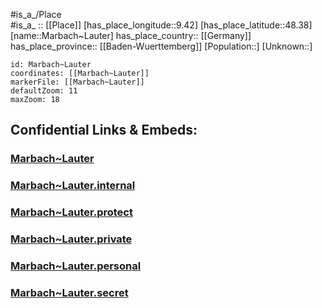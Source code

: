 ﻿---
location: [48.38,9.42] 
mapzoom: [7,12] 
mapmarker: city 
type: City
tags:
- geo/City


SpocWebEntityId: 32267
isDeleted: false
confidential: public

---
#is_a_/Place  
#is_a_ :: [[Place]] 
[has_place_longitude::9.42] 
[has_place_latitude::48.38] 
[name::Marbach~Lauter] 
has_place_country:: [[Germany]]  
has_place_province:: [[Baden-Wuerttemberg]] 
[Population::] 
[Unknown::] 


```leaflet
id: Marbach~Lauter
coordinates: [[Marbach~Lauter]] 
markerFile: [[Marbach~Lauter]] 
defaultZoom: 11 
maxZoom: 18
```


## Confidential Links & Embeds: 

### [Marbach~Lauter](/_public/Earth/Continent/Europe/Europe~Central/Germany/Germany~West/Baden-Wuerttemberg/counties~BW/Reutlingen/cities~Reutlingen/Münsingen/City/Marbach~Lauter.md) 

### [Marbach~Lauter.internal](/_internal/Earth/Continent/Europe/Europe~Central/Germany/Germany~West/Baden-Wuerttemberg/counties~BW/Reutlingen/cities~Reutlingen/Münsingen/City/Marbach~Lauter.internal.md) 

### [Marbach~Lauter.protect](/_protect/Earth/Continent/Europe/Europe~Central/Germany/Germany~West/Baden-Wuerttemberg/counties~BW/Reutlingen/cities~Reutlingen/Münsingen/City/Marbach~Lauter.protect.md) 

### [Marbach~Lauter.private](/_private/Earth/Continent/Europe/Europe~Central/Germany/Germany~West/Baden-Wuerttemberg/counties~BW/Reutlingen/cities~Reutlingen/Münsingen/City/Marbach~Lauter.private.md) 

### [Marbach~Lauter.personal](/_personal/Earth/Continent/Europe/Europe~Central/Germany/Germany~West/Baden-Wuerttemberg/counties~BW/Reutlingen/cities~Reutlingen/Münsingen/City/Marbach~Lauter.personal.md) 

### [Marbach~Lauter.secret](/_secret/Earth/Continent/Europe/Europe~Central/Germany/Germany~West/Baden-Wuerttemberg/counties~BW/Reutlingen/cities~Reutlingen/Münsingen/City/Marbach~Lauter.secret.md) 
